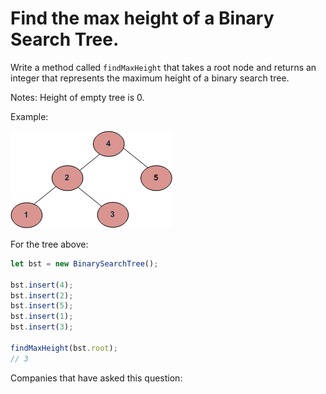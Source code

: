# Find the max height of a Binary Search Tree.

Write a method called `findMaxHeight` that takes a root node and returns an integer that represents the maximum height of a binary search tree.

Notes:
Height of empty tree is 0.

Example:

![Binary Search Tree - Maximum Height](../_images/BSTvalid.gif)

For the tree above:

```js
let bst = new BinarySearchTree();

bst.insert(4);
bst.insert(2);
bst.insert(5);
bst.insert(1);
bst.insert(3);

findMaxHeight(bst.root);
// 3
```

Companies that have asked this question:
